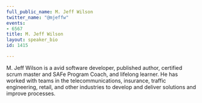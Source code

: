 ```yaml
---
full_public_name: M. Jeff Wilson
twitter_name: "@mjeffw"
events:
- 6567
title: M. Jeff Wilson
layout: speaker_bio
id: 1415

---
```

M. Jeff Wilson is a avid software developer, published author, certified scrum master and SAFe Program Coach, and lifelong learner. He has worked with teams in the telecommunications, insurance, traffic engineering, retail, and other industries to develop and deliver solutions and improve processes. 